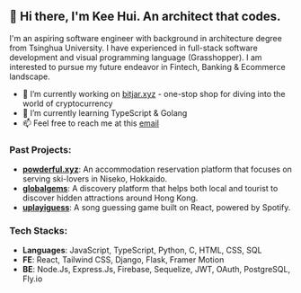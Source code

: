 ## 👋 Hi there, I'm Kee Hui. An architect that codes.

I'm an aspiring software engineer with background in architecture degree from Tsinghua University. I have experienced in full-stack software development and visual programming language (Grasshopper). I am interested to pursue my future endeavor in Fintech, Banking & Ecommerce landscape.

- 🔭 I’m currently working on [bitjar.xyz](https://bitjar.xyz/) - one-stop shop for diving into the world of cryptocurrency
- 🌱 I’m currently learning TypeScript & Golang
- 📫 Feel free to reach me at this [email](mailto:keehui.pua@gmail.com)

### Past Projects:
- **[powderful.xyz](https://powderful.xyz)**: An accommodation reservation platform that focuses on serving ski-lovers in Niseko, Hokkaido.
- **[globalgems](https://globalgems.netlify.app)**: A discovery platform that helps both local and tourist to discover hidden attractions around Hong Kong.
- **[uplayiguess](https://kh-pua.github.io/uplayiguess/)**: A song guessing game built on React, powered by Spotify.

### Tech Stacks:
- **Languages**: JavaScript, TypeScript, Python, C, HTML, CSS, SQL
- **FE**: React, Tailwind CSS, Django, Flask, Framer Motion
- **BE**: Node.Js, Express.Js, Firebase, Sequelize, JWT, OAuth, PostgreSQL, Fly.io

<!--
**KH-Pua/KH-Pua** is a ✨ _special_ ✨ repository because its `README.md` (this file) appears on your GitHub profile.

Here are some ideas to get you started:

- 🔭 I’m currently working on ...
- 🌱 I’m currently learning ...
- 👯 I’m looking to collaborate on ...
- 🤔 I’m looking for help with ...
- 💬 Ask me about ...
- 📫 How to reach me: ...
- 😄 Pronouns: ...
- ⚡ Fun fact: ...
-->
